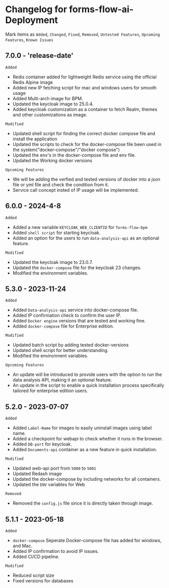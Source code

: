 # Changelog for forms-flow-ai-Deployment

Mark  items as `Added`, `Changed`, `Fixed`, `Removed`, `Untested Features`, `Upcoming Features`, `Known Issues`

## 7.0.0 - 'release-date'

`Added` 

* Redis container added for lightweight Redis service using the official Redis Alpine image
* Added new IP fetching script for mac and windows users for smooth usage
* Added Multi-arch image for BPM.
* Updated the keycloak image to 25.0.4.
* Added keycloak customization as a container to fetch Realm, themes and other customizations as image.

`Modified`

* Updated shell script for finding the correct docker compose file and install the application
* Updated the scripts to check for the docker-compose file been used in the system("docker-compose"/"docker compose")
* Updated the env's in the docker-compose file and env file.
* Updated the Working docker versions 

`Upcoming Features`

* We will be adding the verfied and tested versions of docker into a json file or yml file and check the condition from it.
* Service call concept insted of IP usage will be implemented.

## 6.0.0 - 2024-4-8

`Added`

*  Added a new variable `KEYCLOAK_WEB_CLIENTID` for `forms-flow-bpm` 
*  Added `shell script` for starting keycloak.
*  Added an option for the users to run `data-analysis-api` as an optional feature.

`Modified`

*  Updated the keycloak image to 23.0.7.
*  Updated the `docker-compose` file for the keycloak 23 changes.
*  Modified the environment variables.

## 5.3.0 - 2023-11-24

`Added`

*  Added `Data-analysis-api` service into docker-compose file.
*  Added IP confirmation check to confirm the user IP.
*  Added `Docker engine` versions that are tested and working fine.
*  Added `docker-compose` file for Enterprise edition.

`Modified`

*  Updated batch script by adding tested docker-versions
*  Updated shell script for better understanding.
*  Modified the environment variables.

`Upcoming Features`

* An update will be introduced to provide users with the option to run the data analysis API, making it an optional feature.
* An update in the script to enable a quick installation process specifically tailored for enterprise edition users.

## 5.2.0 - 2023-07-07

`Added`

*  Added `Label-Name` for images to easily uninstall images using label name.
*  Added a checkpoint for webapi to check whether it runs in the browser.
*  Added `DB-port` for keycloak.
*  Added `Documents-api` container as a new feature in quick installation.


`Modified`

*  Updated web-api port from `5000` to `5001`
*  Updated Redash image 
*  Updated the docker-compose by including networks for all containers.
*  Updated the `ENV` variables for Web


`Removed`

*  Removed the `config.js` file since it is directly taken through image.


## 5.1.1 - 2023-05-18


`Added`

* `docker-compose` Seperate Docker-compose file has added for windows, and Mac.
*  Added IP confirmation to avoid IP issues.
*  Added CI/CD pipeline.


`Modified`

*  Reduced script size
*  Fixed versions for databases
